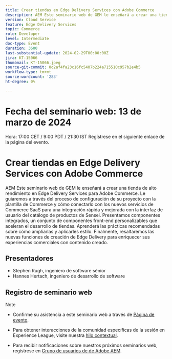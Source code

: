 ```yaml
---
title: Crear tiendas en Edge Delivery Services con Adobe Commerce
description: AEM Este seminario web de GEM le enseñará a crear una tienda de alto rendimiento en Edge Delivery Services para Adobe Commerce. Le guiaremos a través del proceso de configuración de su proyecto con la plantilla de Commerce y cómo conectarlo con los nuevos servicios de Commerce SaaS para una integración rápida y mejorada con la interfaz de usuario del catálogo de productos de Sensei. Presentamos componentes integrados, un conjunto de componentes front-end personalizables que aceleran el desarrollo de tiendas. Aprenderá las prácticas recomendadas sobre cómo ampliarlas y aplicarles estilo. Finalmente, resaltaremos las nuevas funciones de creación de Edge Delivery para enriquecer sus experiencias comerciales con contenido creado.
version: Cloud Service
feature: Edge Delivery Services
topic: Commerce
role: Developer
level: Intermediate
doc-type: Event
duration: 3600
last-substantial-update: 2024-02-29T00:00:00Z
jira: KT-15066
thumbnail: KT-15066.jpeg
source-git-commit: 0d2af4fa23c16fc5407b224a715510c957b2e4b5
workflow-type: tm+mt
source-wordcount: '283'
ht-degree: 0%

---
```



# Fecha del seminario web: 13 de marzo de 2024
Hora: 17:00 CET / 9:00 PDT / 21:30 IST Regístrese en el siguiente enlace de la página del evento.

# Crear tiendas en Edge Delivery Services con Adobe Commerce

AEM Este seminario web de GEM le enseñará a crear una tienda de alto rendimiento en Edge Delivery Services para Adobe Commerce. Le guiaremos a través del proceso de configuración de su proyecto con la plantilla de Commerce y cómo conectarlo con los nuevos servicios de Commerce SaaS para una integración rápida y mejorada con la interfaz de usuario del catálogo de productos de Sensei. Presentamos componentes integrados, un conjunto de componentes front-end personalizables que aceleran el desarrollo de tiendas. Aprenderá las prácticas recomendadas sobre cómo ampliarlas y aplicarles estilo. Finalmente, resaltaremos las nuevas funciones de creación de Edge Delivery para enriquecer sus experiencias comerciales con contenido creado.

## Presentadores

* Stephen Rugh, ingeniero de software sénior
* Hannes Hertach, ingeniero de desarrollo de software

## Registro de seminario web

>[!NOTE]
>
>* Confirme su asistencia a este seminario web a través de [Página de evento](https://adobe.ly/48cmKCV).
> 
>* Para obtener interacciones de la comunidad específicas de la sesión en Experience League, visite nuestra [hilo contextual](https://adobe.ly/48m4dEm).
>
>* Para recibir notificaciones sobre nuestros próximos seminarios web, regístrese en [Grupo de usuarios de de Adobe AEM](https://aem-augs.adobe.com/).
